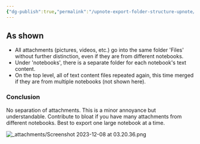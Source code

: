 ```yaml
---
{"dg-publish":true,"permalink":"/upnote-export-folder-structure-upnote/","noteIcon":"2"}
---
```


## As shown

- All attachments (pictures, videos, etc.) go into the same folder 'Files' without further distinction, even if they are from different notebooks.
- Under 'notebooks', there is a separate folder for each notebook's text content.
- On the top level, all of text content files repeated again, this time merged if they are from multiple notebooks (not shown here).

### Conclusion

No separation of attachments. This is a minor annoyance but understandable. Contribute to bloat if you have many attachments from different notebooks. Best to export one large notebook at a time.

![_attachments/Screenshot 2023-12-08 at 03.20.36.png](/img/user/_attachments/Screenshot%202023-12-08%20at%2003.20.36.png)